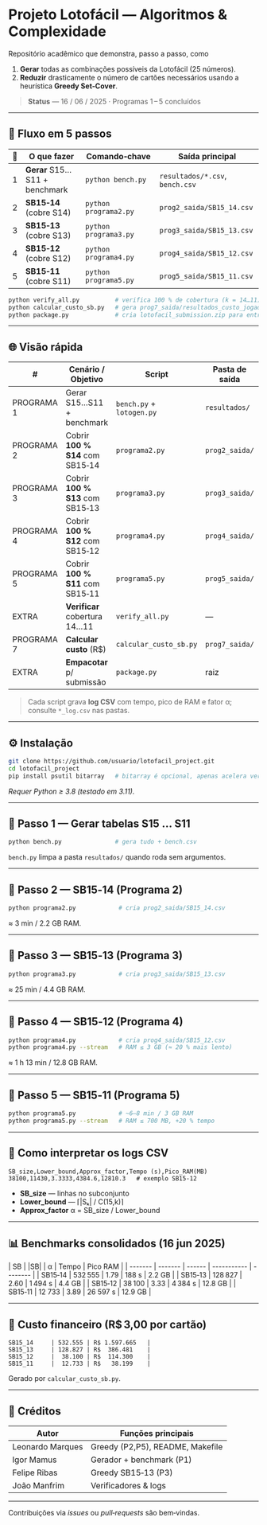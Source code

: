 # Projeto **Lotofácil — Algoritmos & Complexidade**

Repositório acadêmico que demonstra, passo a passo, como

1. **Gerar** todas as combinações possíveis da Lotofácil (25 números).
2. **Reduzir** drasticamente o número de cartões necessários usando a heurística **Greedy Set‑Cover**.

> **Status** — 16 / 06 / 2025 · Programas 1 – 5 concluídos

---

## 🚦 Fluxo em 5 passos

| 🔢 | O que fazer                   | Comando‑chave         | Saída principal                 |
| -- | ----------------------------- | --------------------- | ------------------------------- |
| 1  | **Gerar** S15…S11 + benchmark | `python bench.py`     | `resultados/*.csv`, `bench.csv` |
| 2  | **SB15‑14** (cobre S14)       | `python programa2.py` | `prog2_saida/SB15_14.csv`       |
| 3  | **SB15‑13** (cobre S13)       | `python programa3.py` | `prog3_saida/SB15_13.csv`       |
| 4  | **SB15‑12** (cobre S12)       | `python programa4.py` | `prog4_saida/SB15_12.csv`       |
| 5  | **SB15‑11** (cobre S11)       | `python programa5.py` | `prog5_saida/SB15_11.csv`       |

```bash
python verify_all.py          # verifica 100 % de cobertura (k = 14…11)
python calcular_custo_sb.py   # gera prog7_saida/resultados_custo_jogadas.csv
python package.py             # cria lotofacil_submission.zip para entrega
```

---

## 🌐 Visão rápida

| #          | Cenário / Objetivo               | Script                    | Pasta de saída | Artefato‑chave / Observação      |
| ---------- | -------------------------------- | ------------------------- | -------------- | -------------------------------- |
| PROGRAMA 1 | Gerar S15…S11 + benchmark        | `bench.py` + `lotogen.py` | `resultados/`  | `S15.csv … S11.csv`, `bench.csv` |
| PROGRAMA 2 | Cobrir **100 % S14** com SB15‑14 | `programa2.py`            | `prog2_saida/` | `SB15_14.csv`                    |
| PROGRAMA 3 | Cobrir **100 % S13** com SB15‑13 | `programa3.py`            | `prog3_saida/` | `SB15_13.csv`                    |
| PROGRAMA 4 | Cobrir **100 % S12** com SB15‑12 | `programa4.py`            | `prog4_saida/` | `SB15_12.csv`                    |
| PROGRAMA 5 | Cobrir **100 % S11** com SB15‑11 | `programa5.py`            | `prog5_saida/` | `SB15_11.csv`                    |
| EXTRA      | **Verificar** cobertura 14…11    | `verify_all.py`           | —              | Saída apenas no terminal         |
| PROGRAMA 7 | **Calcular custo** (R\$)         | `calcular_custo_sb.py`    | `prog7_saida/` | `resultados_custo_jogadas.csv`   |
| EXTRA      | **Empacotar** p/ submissão       | `package.py`              | raiz           | `lotofacil_submission.zip`       |

> Cada script grava **log CSV** com tempo, pico de RAM e fator α; consulte `*_log.csv` nas pastas.

---

## ⚙️ Instalação

```bash
git clone https://github.com/usuario/lotofacil_project.git
cd lotofacil_project
pip install psutil bitarray   # bitarray é opcional, apenas acelera verificação
```

*Requer Python ≥ 3.8 (testado em 3.11).*

---

## 🚀 Passo 1 — Gerar tabelas S15 … S11

```bash
python bench.py               # gera tudo + bench.csv
```

`bench.py` limpa a pasta `resultados/` quando roda sem argumentos.

---

## 🚀 Passo 2 — SB15‑14 (Programa 2)

```bash
python programa2.py            # cria prog2_saida/SB15_14.csv
```

≈ 3 min / 2.2 GB RAM.

---

## 🚀 Passo 3 — SB15‑13 (Programa 3)

```bash
python programa3.py            # cria prog3_saida/SB15_13.csv
```

≈ 25 min / 4.4 GB RAM.

---

## 🚀 Passo 4 — SB15‑12 (Programa 4)

```bash
python programa4.py            # cria prog4_saida/SB15_12.csv
python programa4.py --stream   # RAM ≤ 3 GB (≈ 20 % mais lento)
```

≈ 1 h 13 min / 12.8 GB RAM.

---

## 🚀 Passo 5 — SB15‑11 (Programa 5)

```bash
python programa5.py            # ~6–8 min / 3 GB RAM
python programa5.py --stream   # RAM ≤ 700 MB, +20 % tempo
```

---

## 🧐 Como interpretar os logs CSV

```
SB_size,Lower_bound,Approx_factor,Tempo (s),Pico_RAM(MB)
38100,11430,3.3333,4384.6,12810.3   # exemplo SB15‑12
```

- **SB\_size** — linhas no subconjunto
- **Lower\_bound** — ⌈|Sₖ| / C(15,k)⌉
- **Approx\_factor** α = SB\_size / Lower\_bound

---

## 📊 Benchmarks consolidados (16 jun 2025)

| SB      | |SB|    | α      | Tempo       | Pico RAM |
| ------- | ------- | ------ | ----------- | -------- |
| SB15‑14 | 532 555 | 1.79   | 188 s       | 2.2 GB   |
| SB15‑13 | 128 827 | 2.60   | 1 494 s     | 4.4 GB   |
| SB15‑12 | 38 100  | 3.33   | 4 384 s     | 12.8 GB  |
| SB15‑11 | 12 733  | 3.89   | 26 597 s    | 12.9 GB  |

---

## 💸 Custo financeiro (R\$ 3,00 por cartão)

```
SB15_14     | 532.555 | R$ 1.597.665   | 
SB15_13     | 128.827 | R$  386.481    | 
SB15_12     |  38.100 | R$  114.300    | 
SB15_11     |  12.733 | R$   38.199    | 
```

Gerado por `calcular_custo_sb.py`.

---

## 👥 Créditos

| Autor            | Funções principais               |
| ---------------- | -------------------------------- |
| Leonardo Marques | Greedy (P2,P5), README, Makefile |
| Igor Mamus       | Gerador + benchmark (P1)         |
| Felipe Ribas     | Greedy SB15‑13 (P3)              |
| João Manfrim     | Verificadores & logs             |

---

Contribuições via *issues* ou *pull‑requests* são bem‑vindas.

